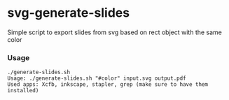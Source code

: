 # svg-generate-slides
Simple script to export slides from svg based on rect object with the same color

### Usage
```
./generate-slides.sh
Usage: ./generate-slides.sh "#color" input.svg output.pdf
Used apps: Xcfb, inkscape, stapler, grep (make sure to have them installed)
```

